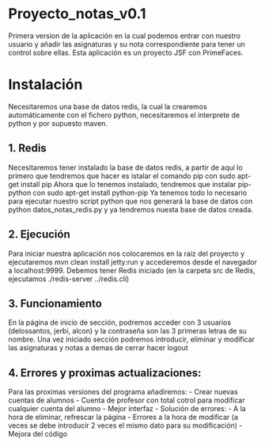 # Proyecto_notas_v0.1
Primera version de la aplicación en la cual podemos entrar con nuestro usuario y añadir las asignaturas y su nota correspondiente para tener un control sobre ellas.
Esta aplicación es un proyecto JSF con PrimeFaces.

# Instalación
Necesitaremos una base de datos redis, la cual la crearemos automáticamente con el fichero python, necesitaremos el interprete de python y por supuesto maven.

## 1. Redis
   Necesitaremos tener instalado la base de datos redis, a partir de aquí lo primero que tendremos que hacer es istalar el comando  pip con sudo apt-get install pip
    Ahora que lo tenemos instalado, tendremos que instalar pip-python con sudo apt-get install python-pip
Ya tenemos todo lo necesario para ejecutar nuestro script python que nos generará la base de datos con python datos_notas_redis.py 
y ya tendremos nuesta base de datos creada.

## 2. Ejecución
   Para iniciar nuestra aplicación nos colocaremos en la raiz del proyecto y ejecutaremos mvn clean install jetty:run
   y accederemos desde el navegador a localhost:9999.
   Debemos tener Redis iniciado (en la carpeta src de Redis, ejecutamos ./redis-server ../redis.cli)
  
## 3. Funcionamiento
   En la página de inicio de sección, podremos acceder con 3 usuarios (delossantos, jerbi, alcon) y la contraseña son las 3 primeras letras de su nombre.
   Una vez iniciado sección podremos introducir, eliminar y modificar las asignaturas y notas a demas de cerrar hacer logout
   
## 4. Errores y proximas actualizaciones:
  Para las proximas versiones del programa añadiremos:
    - Crear nuevas cuentas de alumnos
    - Cuenta de profesor con total cotrol para modificar cualquier cuenta del alumno
    - Mejor interfaz
    - Solución de errores:
      - A la hora de eliminar, refrescar la página
      - Errores a la hora de modificar (a veces se debe introducir 2 veces el mismo dato para su modificación)
    - Mejora del código
      
   
